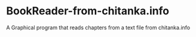 # BookReader-from-chitanka.info
A Graphical program that reads chapters from a text file from chitanka.info
